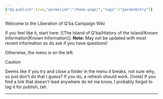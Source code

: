 ```yaml
---
{"dg-publish":true,"permalink":"/home-page/","tags":["gardenEntry"]}
---
```


Welcome to the Liberation of Q'ba Campaign Wiki

If you feel like it, start here: [[The Island of Q'ba/History of the Island/Known Information\|Known Information]]. **Note:** May not be updated with most recent information so do ask if you have questions!

Otherwise, the menu is on the left.



>[!Caution] 
>Seems like if you try and close a folder in the menu it breaks, not sure why, so just don't do that I guess? If you do, a refresh should work.
>[!note]
>If you find a link that doesn't lead anywhere do let me know, I probably forgot to tag it for publish, tah.














---
